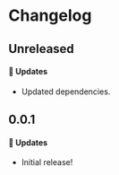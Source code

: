 # Changelog

## Unreleased

#### 🚀 Updates

- Updated dependencies.

## 0.0.1

#### 🚀 Updates

- Initial release!
